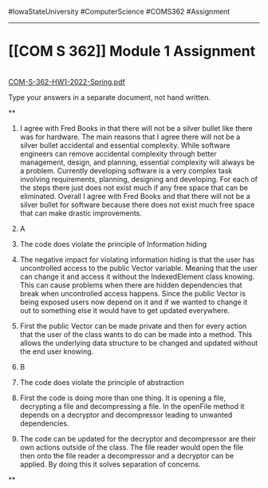 #IowaStateUniversity
#ComputerScience 
#COMS362 
#Assignment


---

# [[COM S 362]] Module 1 Assignment

[  
COM-S-362-HW1-2022-Spring.pdf](https://canvas.iastate.edu/courses/87069/files/18198724?wrap=1 "COM-S-362-HW1-2022-Spring.pdf") 

Type your answers in a separate document, not hand written.



**

1.  I agree with Fred Books in that there will not be a silver bullet like there was for hardware. The main reasons that I agree there will not be a silver bullet accidental and essential complexity. While software engineers can remove accidental complexity through better management, design, and planning, essential complexity will always be a problem. Currently developing software is a very complex task involving requirements, planning, designing and developing. For each of the steps there just does not exist much if any free space that can be eliminated. Overall I agree with Fred Books and that there will not be a silver bullet for software because there does not exist much free space that can make drastic improvements.
    
2.  A
    

1.  The code does violate the principle of Information hiding
    
2.  The negative impact for violating information hiding is that the user has uncontrolled access to the public Vector variable. Meaning that the user can change it and access it without the IndexedElement class knowing. This can cause problems when there are hidden dependencies that break when uncontrolled access happens. Since the public Vector is being exposed users now depend on it and if we wanted to change it out to something else it would have to get updated everywhere.
    
3.  First the public Vector can be made private and then for every action that the user of the class wants to do can be made into a method. This allows the underlying data structure to be changed and updated without the end user knowing.
    

4.  B
    

1. The code does violate the principle of abstraction

2. First the code is doing more than one thing. It is opening a file, decrypting a file and decompressing a file. In the openFile method it depends on a decryptor and decompressor leading to unwanted dependencies.

3. The code can be updated for the decryptor and decompressor are their own actions outside of the class. The file reader would open the file then onto the file reader a decompressor and a decryptor can be applied. By doing this it solves separation of concerns.

**